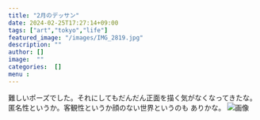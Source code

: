 ```yaml
---
title: "2月のデッサン"
date: 2024-02-25T17:27:14+09:00
tags: ["art","tokyo","life"]
featured_image: "/images/IMG_2819.jpg"
description: ""
author: []
image:  ""
categories:  []
menu :
---
```

難しいポーズでした。それにしてもだんだん正面を描く気がなくなってきたな。匿名性というか。客観性というか顔のない世界というのも
ありかな。
![画像](/images/IMG_2819.jpg)
